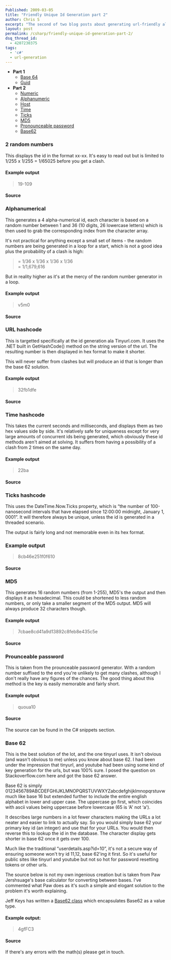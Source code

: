 ```yaml
---
Published: 2009-03-05
title: "Friendly Unique Id Generation part 2"
author: Chris S
excerpt: "The second of two blog posts about generating url-friendly alternatives to the guid."
layout: post
permalink: /csharp/friendly-unique-id-generation-part-2/
dsq_thread_id:
  - 4207230375
tags:
  - 'c#'
  - url-generation
---
```

  * **Part 1** 
      * [Base 64][1]
      * [Guid][2]
  * **Part 2** 
      * [Numeric][3]
      * [Alphanumeric][4]
      * [Host][5]
      * [Time][6]
      * [Ticks][7]
      * [MD5][8]
      * [Pronounceable password][9]
      * [Base62][10]

<!--more-->

<a name="numeric"></a>

### 2 random numbers

This displays the id in the format xx-xx. It's easy to read out but is limited to 1/255 x 1/255 = 1/65025 before you get a clash. 

#### Example output

> 19-109

#### Source

<script src="https://gist.github.com/yetanotherchris/4746620.js"></script>

<a name="alphanumeric"></a>

### Alphanumerical

This generates a 4 alpha-numerical id, each character is based on a random number between 1 and 36 (10 digits, 26 lowercase letters) which is then used to grab the corresponding index from the character array. 

It's not practical for anything except a small set of items - the random numbers are being generated in a loop for a start, which is not a good idea plus the probability of a clash is high:

> = 1/36 x 1/36 x 1/36 x 1/36   
> = 1/1,679,616

But in reality higher as it's at the mercy of the random number generator in a loop. 

#### Example output

> v5m0

#### Source

<script src="https://gist.github.com/yetanotherchris/4746625.js"></script>

<a name="host"></a>

### URL hashcode

This is targetted specifically at the id generation ala Tinyurl.com. It uses the .NET built in GetHashCode() method on the string version of the url. The resulting number is then displayed in hex format to make it shorter. 

This will never suffer from clashes but will produce an id that is longer than the base 62 solution. 

#### Example output

> 32fb1dfe

#### Source

<script src="https://gist.github.com/yetanotherchris/4746641.js"></script>

<a name="time"></a>

### Time hashcode

This takes the current seconds and milliseconds, and displays them as two hex values side by side. It's relatively safe for uniqueness except for very large amounts of concurrent ids being generated, which obviously these id methods aren't aimed at solving. It suffers from having a possibility of a clash from 2 times on the same day. 

#### Example output

> 22ba

#### Source

<script src="https://gist.github.com/yetanotherchris/4746643.js"></script>

<a name="ticks"></a>

### Ticks hashcode

This uses the DateTime.Now.Ticks property, which is &#8220;the number of 100-nanosecond intervals that have elapsed since 12:00:00 midnight, January 1, 0001&#8221;. It will therefore always be unique, unless the id is generated in a threaded scenario. 

The output is fairly long and not memorable even in its hex format. 

### Example output

> 8cb46e251f0f610

#### Source

<script src="https://gist.github.com/yetanotherchris/4746646.js"></script>

<a name="md5"></a>

### MD5

This generates 16 random numbers (from 1-255), MD5's the output and then displays it as hexadecimal. This could be shortened to less random numbers, or only take a smaller segment of the MD5 output. MD5 will always produce 32 characters though.

#### Example output

> 7cbae8cd41a9d13892c8feb8e435c5e

#### Source

<script src="https://gist.github.com/yetanotherchris/4746664.js"></script>

<a name="password"></a>

### Prounceable password

This is taken from the prounceable password generator. With a random number suffixed to the end you're unlikely to get many clashes, although I don't really have any figures of the chances. The good thing about this method is the key is easily memorable and fairly short. 

#### Example output

> quoua10

#### Source

The source can be found in the C# snippets section. 

<a name="base62"></a>

### Base 62

This is the best solution of the lot, and the one tinyurl uses. It isn't obvious (and wasn't obvious to me) unless you know about base 62. I had been under the impression that tinyurl, and youtube had been using some kind of key generation for the urls, but was 100% sure. I posed the question on Stackoverflow.com here and got the base 62 answer. 

Base 62 is simply 0123456789ABCDEFGHIJKLMNOPQRSTUVWXYZabcdefghijklmnopqrstuvw much like base 16 but extended further to include the entire english alphabet in lower and upper case. The uppercase go first, which coincides with ascii values being uppercase before lowercase (65 is &#8216;A' not &#8216;a'). 

It describes large numbers in a lot fewer characters making the URLs a lot neater and easier to link to actually say. So you would simply base 62 your primary key id (an integer) and use that for your URLs. You would then reverse this to lookup the id in the database. The character display gets shorter in base 62 once it gets over 100. 

Much like the traditional &#8220;userdetails.asp?id=10&#8221;, it's not a secure way of ensuring someone won't try id 11,12, base 62'ing it first. So it's useful for public sites like tinyurl and youtube but not so hot for password resetting tokens or other urls. 

The source below is not my own ingenious creation but is taken from Paw Jershsuage's base calculator for converting between bases. I've commented what Paw does as it's such a simple and elogant solution to the problem it's worth explaining. 

Jeff Keys has written a [Base62 class][11] which encapsulates Base62 as a value type.

#### Example output:

> 4gfFC3

#### Source

<script src="https://gist.github.com/yetanotherchris/4746671.js"></script>

If there's any errors with the math(s) please get in touch.

 [1]: /csharp/friendly-unique-id-generation-part-1#base64
 [2]: /csharp/friendly-unique-id-generation-part-1#guid
 [3]: #numeric
 [4]: #alphanumeric
 [5]: #host
 [6]: #time
 [7]: #ticks
 [8]: #md5
 [9]: #password
 [10]: #base62
 [11]: http://www.sliver.com/dotnet/Base62/
